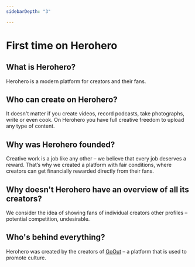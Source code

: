 ```yaml
---
sidebarDepth: "3"

---
```

# First time on Herohero

## What is Herohero?

Herohero is a modern platform for creators and their fans.

## Who can create on Herohero?

It doesn't matter if you create videos, record podcasts, take photographs, write or even cook. On Herohero you have full creative freedom to upload any type of content.

## Why was Herohero founded?

Creative work is a job like any other – we believe that every job deserves a reward. That’s why we created a platform with fair conditions, where creators can get financially rewarded directly from their fans.

## Why doesn't Herohero have an overview of all its creators?

We consider the idea of showing fans of individual creators other profiles – potential competition, undesirable.

## Who's behind everything?

Herohero was created by the creators of [GoOut](https://goout.net/en/) – a platform that is used to promote culture.